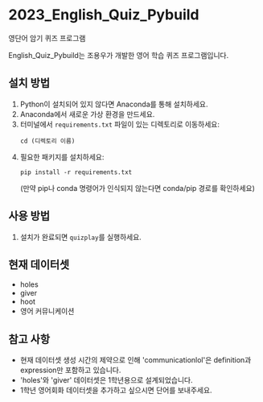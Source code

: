 # 2023_English_Quiz_Pybuild
 영단어 암기 퀴즈 프로그램

English_Quiz_Pybuild는 조용우가 개발한 영어 학습 퀴즈 프로그램입니다.

## 설치 방법

1. Python이 설치되어 있지 않다면 Anaconda를 통해 설치하세요.
2. Anaconda에서 새로운 가상 환경을 만드세요.
3. 터미널에서 `requirements.txt` 파일이 있는 디렉토리로 이동하세요:
   ```
   cd (디렉토리 이름)
   ```
4. 필요한 패키지를 설치하세요:
   ```
   pip install -r requirements.txt
   ```
   (만약 pip나 conda 명령어가 인식되지 않는다면 conda/pip 경로를 확인하세요)

## 사용 방법

1. 설치가 완료되면 `quizplay`를 실행하세요.

## 현재 데이터셋

- holes
- giver
- hoot
- 영어 커뮤니케이션

## 참고 사항

- 현재 데이터셋 생성 시간의 제약으로 인해 'communicationlol'은 definition과 expression만 포함하고 있습니다.
- 'holes'와 'giver' 데이터셋은 1학년용으로 설계되었습니다.
- 1학년 영어회화 데이터셋을 추가하고 싶으시면 단어를 보내주세요.
